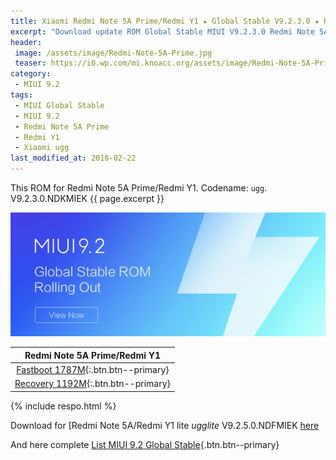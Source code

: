 ```yaml
---
title: Xiaomi Redmi Note 5A Prime/Redmi Y1 ★ Global Stable V9.2.3.0 ★ ROM MIUI 9.2
excerpt: "Download update ROM Global Stable MIUI V9.2.3.0 Redmi Note 5A Prime (ugg). Recovery ROM (updater/.zip) Fastboot ROM (firmware/.tgz)"
header:
 image: /assets/image/Redmi-Note-5A-Prime.jpg
 teaser: https://i0.wp.com/mi.knoacc.org/assets/image/Redmi-Note-5A-Prime.jpg?resize=420,210
category:
 - MIUI 9.2
tags:
 - MIUI Global Stable
 - MIUI 9.2
 - Redmi Note 5A Prime
 - Redmi Y1
 - Xiaomi ugg
last_modified_at: 2018-02-22
---
```

This ROM for Redmi Note 5A Prime/Redmi Y1. Codename: `ugg`. V9.2.3.0.NDKMIEK {{ page.excerpt }}

![MIUI V9.2.3.0 Redmi Note 5A Prime](/assets/image/miui-92-stable.jpg)

| Redmi Note 5A Prime/Redmi Y1 |
|:------:|
| [Fastboot 1787M](bigota?ver=V9.2.3.0.NDKMIEK&type=ugg_global_images&size=1787M&name=20180129.0000.00_7.1_global_9d52ea8ef8.tgz){:.btn.btn--primary} |
| [Recovery 1192M](bigota?ver=V9.2.3.0.NDKMIEK&type=miui_HMNote5AGlobal&size=1192M&name=b91914df63_7.1.zip){:.btn.btn--primary} |

{% include respo.html %}

Download for [Redmi Note 5A/Redmi Y1 lite _ugglite_ V9.2.5.0.NDFMIEK [here](/global-stable-miui-925-redmi-note-5a-ugglite-fastboot-recovery)

And here complete [List MIUI 9.2 Global Stable](https://mi.knoacc.org/update-rom-miui-92-global-stable-full-changelog){.btn.btn--primary}
